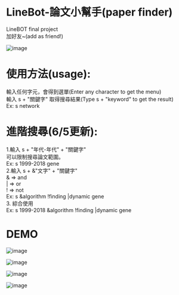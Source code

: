 # LineBot-論文小幫手(paper finder)
  LineBOT final project  
加好友~(add as friend!)

![image](https://github.com/shengchichi/LineBot/blob/master/qrcode.png)
# 使用方法(usage):
  輸入任何字元，會得到選單(Enter any character to get the menu)\
  輸入 s + "關鍵字" 取得搜尋結果(Type s + "keyword" to get the result)\
  Ex: s network  
# 進階搜尋(6/5更新):  
  1.輸入 s + "年代-年代" + "關鍵字"  
    可以限制搜尋論文範圍。  
    Ex: s 1999-2018 gene  
  2.輸入 s + &"文字" + "關鍵字"  
    & => and     
    | => or     
    ! => not     
    Ex: s &algorithm !finding |dynamic gene  
  3. 綜合使用  
    Ex: s 1999-2018 &algorithm !finding |dynamic gene  
# DEMO 
![image](https://github.com/shengchichi/LineBot/blob/master/IMG_0992.PNG)

![image](https://github.com/shengchichi/LineBot/blob/master/IMG_0995.PNG)

![image](https://github.com/shengchichi/LineBot/blob/master/IMG_0993.PNG)

![image](https://github.com/shengchichi/LineBot/blob/master/IMG_0994.PNG)
